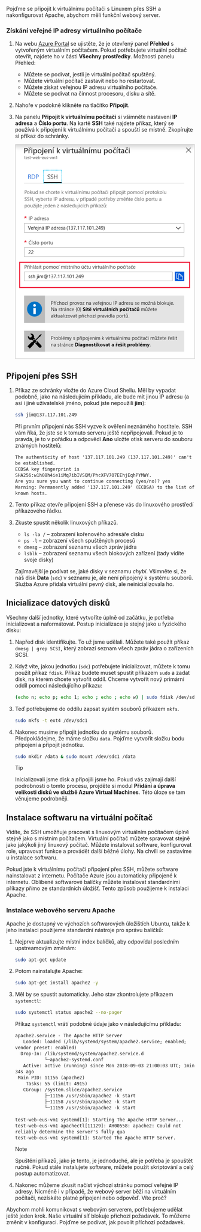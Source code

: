 Pojďme se připojit k virtuálnímu počítači s Linuxem přes SSH a nakonfigurovat Apache, abychom měli funkční webový server.

### <a name="get-the-public-ip-address-of-the-vm"></a>Získání veřejné IP adresy virtuálního počítače

1. Na webu [Azure Portal](https://portal.azure.com/learn.docs.microsoft.com?azure-portal=true) se ujistěte, že je otevřený panel **Přehled** s vytvořeným virtuálním počítačem. Pokud potřebujete virtuální počítač otevřít, najdete ho v části **Všechny prostředky**. Možnosti panelu Přehled:

    - Můžete se podívat, jestli je virtuální počítač spuštěný.
    - Můžete virtuální počítač zastavit nebo ho restartovat.
    - Můžete získat veřejnou IP adresu virtuálního počítače.
    - Můžete se podívat na činnost procesoru, disku a sítě.

1. Nahoře v podokně klikněte na tlačítko **Připojit**.

1. Na panelu **Připojit k virtuálnímu počítači** si všimněte nastavení **IP adresa** a **Číslo portu**. Na kartě **SSH** také najdete příkaz, který se používá k připojení k virtuálnímu počítači a spouští se místně. Zkopírujte si příkaz do schránky.

    ![Snímek obrazovky webu Azure Portal s panelem Připojit k virtuálnímu počítači nakonfigurovaným pro připojení k nově vytvořenému virtuálnímu počítači s Linuxem přes SSH](../media/5-connect-ssh.png)

## <a name="connect-with-ssh"></a>Připojení přes SSH

1. Příkaz ze schránky vložte do Azure Cloud Shellu. Měl by vypadat podobně, jako na následujícím příkladu, ale bude mít jinou IP adresu (a asi i jiné uživatelské jméno, pokud jste nepoužili **jim**):

    ```bash
    ssh jim@137.117.101.249
    ```

    Při prvním připojení nás SSH vyzve k ověření neznámého hostitele. SSH vám říká, že jste se k tomuto serveru ještě nepřipojovali. Pokud je to pravda, je to v pořádku a odpovědí **Ano** uložte otisk serveru do souboru známých hostitelů:

    ```output
    The authenticity of host '137.117.101.249 (137.117.101.249)' can't be established.
    ECDSA key fingerprint is SHA256:w1h08h4ie1iMq7ibIVSQM/PhcXFV7O7EEhjEqhPYMWY.
    Are you sure you want to continue connecting (yes/no)? yes
    Warning: Permanently added '137.117.101.249' (ECDSA) to the list of known hosts.
    ```

1. Tento příkaz otevře připojení SSH a přenese vás do linuxového prostředí příkazového řádku.

1. Zkuste spustit několik linuxových příkazů.
    - `ls -la /` – zobrazení kořenového adresáře disku
    - `ps -l` – zobrazení všech spuštěných procesů
    - `dmesg` – zobrazení seznamu všech zpráv jádra
    - `lsblk` – zobrazení seznamu všech blokových zařízení (tady vidíte svoje disky)

    Zajímavější je podívat se, jaké disky v seznamu _chybí_. Všimněte si, že náš disk **Data** (`sdc`) v seznamu je, ale není připojený k systému souborů. Služba Azure přidala virtuální pevný disk, ale neinicializovala ho.

## <a name="initialize-data-disks"></a>Inicializace datových disků

Všechny další jednotky, které vytvoříte úplně od začátku, je potřeba inicializovat a naformátovat. Postup inicializace je stejný jako u fyzického disku:

1. Napřed disk identifikujte. To už jsme udělali. Můžete také použít příkaz `dmesg | grep SCSI`, který zobrazí seznam všech zpráv jádra o zařízeních SCSI.

1. Když víte, jakou jednotku (`sdc`) potřebujete inicializovat, můžete k tomu použít příkaz `fdisk`. Příkaz budete muset spustit příkazem `sudo` a zadat disk, na kterém chcete vytvořit oddíl. Chceme vytvořit nový primární oddíl pomocí následujícího příkazu:

    ```bash
    (echo n; echo p; echo 1; echo ; echo ; echo w) | sudo fdisk /dev/sdc
    ```

1. Teď potřebujeme do oddílu zapsat systém souborů příkazem `mkfs`.

    ```bash
    sudo mkfs -t ext4 /dev/sdc1
    ```

1. Nakonec musíme připojit jednotku do systému souborů. Předpokládejme, že máme složku `data`. Pojďme vytvořit složku bodu připojení a připojit jednotku.

    ```bash
    sudo mkdir /data & sudo mount /dev/sdc1 /data
    ```

    > [!TIP]
    > Inicializovali jsme disk a připojili jsme ho. Pokud vás zajímají další podrobnosti o tomto procesu, projděte si modul **Přidání a úprava velikosti disků ve službě Azure Virtual Machines**. Této úloze se tam věnujeme podrobněji.

## <a name="install-software-onto-the-vm"></a>Instalace softwaru na virtuální počítač

Vidíte, že SSH umožňuje pracovat s linuxovým virtuálním počítačem úplně stejně jako s místním počítačem. Virtuální počítač můžete spravovat stejně jako jakýkoli jiný linuxový počítač. Můžete instalovat software, konfigurovat role, upravovat funkce a provádět další běžné úlohy. Na chvíli se zastavíme u instalace softwaru.

Pokud jste k virtuálnímu počítači připojení přes SSH, můžete software nainstalovat z internetu. Počítače Azure jsou automaticky připojené k internetu. Oblíbené softwarové balíčky můžete instalovat standardními příkazy přímo ze standardních úložišť. Tento způsob použijeme k instalaci Apache.

### <a name="install-the-apache-web-server"></a>Instalace webového serveru Apache

Apache je dostupný ve výchozích softwarových úložištích Ubuntu, takže k jeho instalaci použijeme standardní nástroje pro správu balíčků:

1. Nejprve aktualizujte místní index balíčků, aby odpovídal posledním upstreamovým změnám:

    ```bash
    sudo apt-get update
    ```

1. Potom nainstalujte Apache:

    ```bash
    sudo apt-get install apache2 -y
    ```

1. Měl by se spustit automaticky. Jeho stav zkontrolujete příkazem `systemctl`:

    ```bash
    sudo systemctl status apache2 --no-pager
    ```

    Příkaz `systemctl` vrátí podobné údaje jako v následujícímu příkladu:

    ```output
    apache2.service - The Apache HTTP Server
       Loaded: loaded (/lib/systemd/system/apache2.service; enabled; vendor preset: enabled)
      Drop-In: /lib/systemd/system/apache2.service.d
               └─apache2-systemd.conf
       Active: active (running) since Mon 2018-09-03 21:00:03 UTC; 1min 34s ago
     Main PID: 11156 (apache2)
        Tasks: 55 (limit: 4915)
       CGroup: /system.slice/apache2.service
               ├─11156 /usr/sbin/apache2 -k start
               ├─11158 /usr/sbin/apache2 -k start
               └─11159 /usr/sbin/apache2 -k start

    test-web-eus-vm1 systemd[1]: Starting The Apache HTTP Server...
    test-web-eus-vm1 apachectl[11129]: AH00558: apache2: Could not reliably determine the server's fully qua
    test-web-eus-vm1 systemd[1]: Started The Apache HTTP Server.
    ```
    > [!NOTE]
    > Spuštění příkazů, jako je tento, je jednoduché, ale je potřeba je spouštět ručně. Pokud stále instalujete software, můžete použít skriptování a celý postup automatizovat.

1. Nakonec můžeme zkusit načíst výchozí stránku pomocí veřejné IP adresy. Nicméně i v případě, že webový server běží na virtuálním počítači, nezískáte platné připojení nebo odpověď. Víte proč?

Abychom mohli komunikovat s webovým serverem, potřebujeme udělat ještě jeden krok. Naše virtuální síť blokuje příchozí požadavek. To můžeme změnit v konfiguraci. Pojďme se podívat, jak povolit příchozí požadavek.